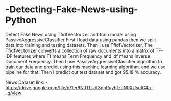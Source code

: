 # -Detecting-Fake-News-using-Python
Detect Fake News using TfidfVectorizer and train model using  PassiveAggressiveClassifier
First I load data using pandas then we split data into training and testing datasets.
Then I use TfidfVectorizer, The TfidfVectorizer converts a collection of raw documents into a matrix of TF-IDF features where Tf means Term Frequency
and idf means Inverse Document Frequency.
Then I use PassiveAggressiveClassifier algorithm to train our data and predict using this machine learning algorithm.
and we use pipeline for that.
Then I predict out test dataset and got 95.18 % accuracy.

News Dataset link::- https://drive.google.com/file/d/1er9NJTLUA3qnRuyhfzuN0XUsoIC4a-_q/view
